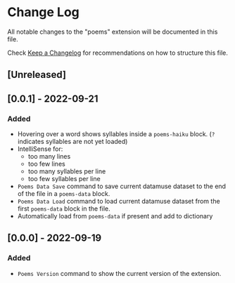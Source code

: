 # Change Log

All notable changes to the "poems" extension will be documented in this file.

Check [Keep a Changelog](http://keepachangelog.com/) for recommendations on how to structure this file.

## [Unreleased]

## [0.0.1] - 2022-09-21

### Added

- Hovering over a word shows syllables inside a `poems-haiku` block. (`?` indicates syllables are not yet loaded) 
- IntelliSense for:
    - too many lines
    - too few lines
    - too many syllables per line
    - too few syllables per line
- `Poems Data Save` command to save current datamuse dataset to the end of the file in a `poems-data` block.
- `Poems Data Load` command to load current datamuse dataset from the first `poems-data` block in the file.
- Automatically load from `poems-data` if present and add to dictionary

## [0.0.0] - 2022-09-19

### Added

- `Poems Version` command to show the current version of the extension.
